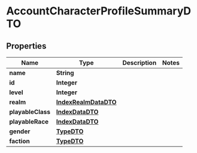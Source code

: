 

# AccountCharacterProfileSummaryDTO


## Properties

| Name | Type | Description | Notes |
|------------ | ------------- | ------------- | -------------|
|**name** | **String** |  |  |
|**id** | **Integer** |  |  |
|**level** | **Integer** |  |  |
|**realm** | [**IndexRealmDataDTO**](IndexRealmDataDTO.md) |  |  |
|**playableClass** | [**IndexDataDTO**](IndexDataDTO.md) |  |  |
|**playableRace** | [**IndexDataDTO**](IndexDataDTO.md) |  |  |
|**gender** | [**TypeDTO**](TypeDTO.md) |  |  |
|**faction** | [**TypeDTO**](TypeDTO.md) |  |  |



